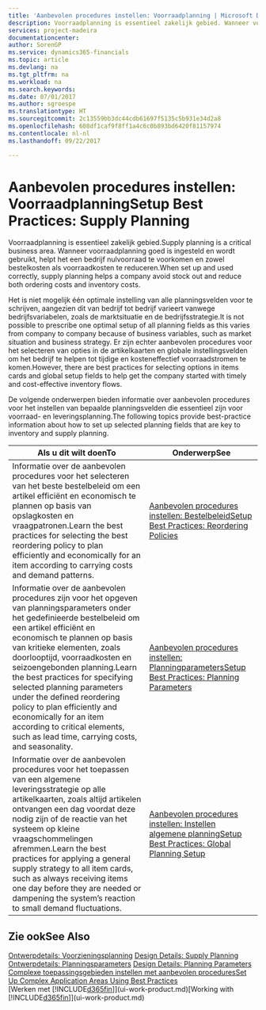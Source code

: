 ```yaml
---
title: 'Aanbevolen procedures instellen: Voorraadplanning | Microsoft Docs'
description: Voorraadplanning is essentieel zakelijk gebied. Wanneer voorraadplanning goed is ingesteld en wordt gebruikt, helpt het een bedrijf nulvoorraad te voorkomen en zowel bestelkosten als voorraadkosten te reduceren.
services: project-madeira
documentationcenter: 
author: SorenGP
ms.service: dynamics365-financials
ms.topic: article
ms.devlang: na
ms.tgt_pltfrm: na
ms.workload: na
ms.search.keywords: 
ms.date: 07/01/2017
ms.author: sgroespe
ms.translationtype: HT
ms.sourcegitcommit: 2c13559bb3dc44cdb61697f5135c5b931e34d2a8
ms.openlocfilehash: 608df1caf9f8ff1a4c6c0b893bd6420f81157974
ms.contentlocale: nl-nl
ms.lasthandoff: 09/22/2017

---
```

# <a name="setup-best-practices-supply-planning"></a><span data-ttu-id="e3988-104">Aanbevolen procedures instellen: Voorraadplanning</span><span class="sxs-lookup"><span data-stu-id="e3988-104">Setup Best Practices: Supply Planning</span></span>
<span data-ttu-id="e3988-105">Voorraadplanning is essentieel zakelijk gebied.</span><span class="sxs-lookup"><span data-stu-id="e3988-105">Supply planning is a critical business area.</span></span> <span data-ttu-id="e3988-106">Wanneer voorraadplanning goed is ingesteld en wordt gebruikt, helpt het een bedrijf nulvoorraad te voorkomen en zowel bestelkosten als voorraadkosten te reduceren.</span><span class="sxs-lookup"><span data-stu-id="e3988-106">When set up and used correctly, supply planning helps a company avoid stock out and reduce both ordering costs and inventory costs.</span></span>  

 <span data-ttu-id="e3988-107">Het is niet mogelijk één optimale instelling van alle planningsvelden voor te schrijven, aangezien dit van bedrijf tot bedrijf varieert vanwege bedrijfsvariabelen, zoals de marktsituatie en de bedrijfsstrategie.</span><span class="sxs-lookup"><span data-stu-id="e3988-107">It is not possible to prescribe one optimal setup of all planning fields as this varies from company to company because of business variables, such as market situation and business strategy.</span></span> <span data-ttu-id="e3988-108">Er zijn echter aanbevolen procedures voor het selecteren van opties in de artikelkaarten en globale instellingsvelden om het bedrijf te helpen tot tijdige en kosteneffectief voorraadstromen te komen.</span><span class="sxs-lookup"><span data-stu-id="e3988-108">However, there are best practices for selecting options in items cards and global setup fields to help get the company started with timely and cost-effective inventory flows.</span></span>  

 <span data-ttu-id="e3988-109">De volgende onderwerpen bieden informatie over aanbevolen procedures voor het instellen van bepaalde planningsvelden die essentieel zijn voor voorraad- en leveringsplanning.</span><span class="sxs-lookup"><span data-stu-id="e3988-109">The following topics provide best-practice information about how to set up selected planning fields that are key to inventory and supply planning.</span></span>  

|<span data-ttu-id="e3988-110">**Als u dit wilt doen**</span><span class="sxs-lookup"><span data-stu-id="e3988-110">**To**</span></span>|<span data-ttu-id="e3988-111">**Onderwerp**</span><span class="sxs-lookup"><span data-stu-id="e3988-111">**See**</span></span>|  
|------------|-------------|  
|<span data-ttu-id="e3988-112">Informatie over de aanbevolen procedures voor het selecteren van het beste bestelbeleid om een artikel efficiënt en economisch te plannen op basis van opslagkosten en vraagpatronen.</span><span class="sxs-lookup"><span data-stu-id="e3988-112">Learn the best practices for selecting the best reordering policy to plan efficiently and economically for an item according to carrying costs and demand patterns.</span></span>|[<span data-ttu-id="e3988-113">Aanbevolen procedures instellen: Bestelbeleid</span><span class="sxs-lookup"><span data-stu-id="e3988-113">Setup Best Practices: Reordering Policies</span></span>](setup-best-practices-reordering-policies.md)|  
|<span data-ttu-id="e3988-114">Informatie over de aanbevolen procedures zijn voor het opgeven van planningsparameters onder het gedefinieerde bestelbeleid om een artikel efficiënt en economisch te plannen op basis van kritieke elementen, zoals doorlooptijd, voorraadkosten en seizoengebonden planning.</span><span class="sxs-lookup"><span data-stu-id="e3988-114">Learn the best practices for specifying selected planning parameters under the defined reordering policy to plan efficiently and economically for an item according to critical elements, such as lead time, carrying costs, and seasonality.</span></span>|[<span data-ttu-id="e3988-115">Aanbevolen procedures instellen: Planningparameters</span><span class="sxs-lookup"><span data-stu-id="e3988-115">Setup Best Practices: Planning Parameters</span></span>](setup-best-practices-planning-parameters.md)|  
|<span data-ttu-id="e3988-116">Informatie over de aanbevolen procedures voor het toepassen van een algemene leveringsstrategie op alle artikelkaarten, zoals altijd artikelen ontvangen een dag voordat deze nodig zijn of de reactie van het systeem op kleine vraagschommelingen afremmen.</span><span class="sxs-lookup"><span data-stu-id="e3988-116">Learn the best practices for applying a general supply strategy to all item cards, such as always receiving items one day before they are needed or dampening the system’s reaction to small demand fluctuations.</span></span>|[<span data-ttu-id="e3988-117">Aanbevolen procedures instellen: Instellen algemene planning</span><span class="sxs-lookup"><span data-stu-id="e3988-117">Setup Best Practices: Global Planning Setup</span></span>](setup-best-practices-global-planning-setup.md)|  

## <a name="see-also"></a><span data-ttu-id="e3988-118">Zie ook</span><span class="sxs-lookup"><span data-stu-id="e3988-118">See Also</span></span>  
 <span data-ttu-id="e3988-119">[Ontwerpdetails: Voorzieningsplanning](design-details-supply-planning.md) </span><span class="sxs-lookup"><span data-stu-id="e3988-119">[Design Details: Supply Planning](design-details-supply-planning.md) </span></span>  
 <span data-ttu-id="e3988-120">[Ontwerpdetails: Planningsparameters](design-details-planning-parameters.md) </span><span class="sxs-lookup"><span data-stu-id="e3988-120">[Design Details: Planning Parameters](design-details-planning-parameters.md) </span></span>  
 [<span data-ttu-id="e3988-121">Complexe toepassingsgebieden instellen met aanbevolen procedures</span><span class="sxs-lookup"><span data-stu-id="e3988-121">Set Up Complex Application Areas Using Best Practices</span></span>](set-up-complex-application-areas-using-best-practices.md)  
 <span data-ttu-id="e3988-122">[Werken met [!INCLUDE[d365fin](includes/d365fin_md.md)]](ui-work-product.md)</span><span class="sxs-lookup"><span data-stu-id="e3988-122">[Working with [!INCLUDE[d365fin](includes/d365fin_md.md)]](ui-work-product.md)</span></span>

